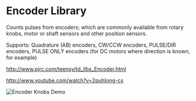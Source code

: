 # Encoder Library

Counts pulses from encoders; which are commonly available from rotary knobs, motor or shaft sensors and other position sensors.

Supports:
Quadrature (AB) encoders,
CW/CCW encoders,
PULSE/DIR encoders,
PULSE ONLY encoders (for DC motors where direction is known, for example)

http://www.pjrc.com/teensy/td_libs_Encoder.html

http://www.youtube.com/watch?v=2puhIong-cs

![Encoder Knobs Demo](http://www.pjrc.com/teensy/td_libs_Encoder_1.jpg)

